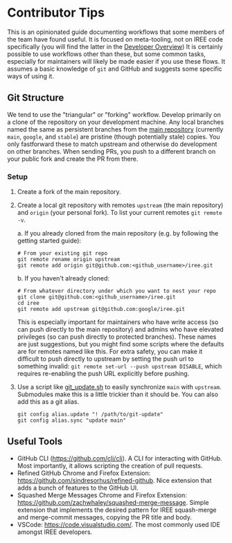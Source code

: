 # Contributor Tips

This is an opinionated guide documenting workflows that some members of the team
have found useful. It is focused on meta-tooling, not on IREE code specifically
(you will find the latter in the [Developer Overview](developer_overview.md)) It
is certainly possible to use workflows other than these, but some common tasks,
especially for maintainers will likely be made easier if you use these flows. It
assumes a basic knowledge of `git` and GitHub and suggests some specific ways of
using it.

## Git Structure

We tend to use the "triangular" or "forking" workflow. Develop primarily on a
clone of the repository on your development machine. Any local branches named
the same as persistent branches from the
[main repository](https://github.com/google/iree) (currently `main`, `google`,
and `stable`) are pristine (though potentially stale) copies. You only
fastforward these to match upstream and otherwise do development on other
branches. When sending PRs, you push to a different branch on your public fork
and create the PR from there.

### Setup

1.  Create a fork of the main repository.

2.  Create a local git repository with remotes `upstream` (the main repository)
    and `origin` (your personal fork). To list your current remotes `git remote
    -v`.

    a. If you already cloned from the main repository (e.g. by following the
    getting started guide):

    ```shell
    # From your existing git repo
    git remote rename origin upstream
    git remote add origin git@github.com:<github_username>/iree.git
    ```

    b. If you haven't already cloned:

    ```shell
    # From whatever directory under which you want to nest your repo
    git clone git@github.com:<github_username>/iree.git
    cd iree
    git remote add upstream git@github.com:google/iree.git
    ```

    This is especially important for maintainers who have write access (so can
    push directly to the main repository) and admins who have elevated
    privileges (so can push directly to protected branches). These names are
    just suggestions, but you might find some scripts where the defaults are for
    remotes named like this. For extra safety, you can make it difficult to push
    directly to upstream by setting the push url to something invalid: `git
    remote set-url --push upstream DISABLE`, which requires re-enabling the push
    URL explicitly before pushing.

3.  Use a script like
    [git_update.sh](https://github.com/google/iree/blob/main/scripts/git/git_update.sh)
    to easily synchronize `main` with `upstream`. Submodules make this is a
    little trickier than it should be. You can also add this as a git alias.

    ```shell
    git config alias.update "! /path/to/git-update"
    git config alias.sync "update main"
    ```

## Useful Tools

*   GitHub CLI (https://github.com/cli/cli). A CLI for interacting with GitHub.
    Most importantly, it allows scripting the creation of pull requests.
*   Refined GitHub Chrome and Firefox Extension:
    https://github.com/sindresorhus/refined-github. Nice extension that adds a
    bunch of features to the GitHub UI.
*   Squashed Merge Messages Chrome and Firefox Extension:
    https://github.com/zachwhaley/squashed-merge-message. Simple extension that
    implements the desired pattern for IREE squash-merge and merge-commit
    messages, copying the PR title and body.
*   VSCode: https://code.visualstudio.com/. The most commonly used IDE amongst
    IREE developers.
